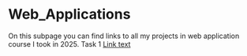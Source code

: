 # Web_Applications

On this subpage you can find links to all my projects in web application course I took in 2025.
Task 1 <a href="https://bakugany.github.io/Web_Applications/Task1/Project1-Web">Link text</a>

